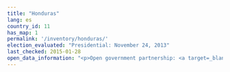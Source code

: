 ```yaml
---
title: "Honduras"
lang: es
country_id: 11
has_map: 1
permalink: '/inventory/honduras/'
election_evaluated: "Presidential: November 24, 2013"
last_checked: 2015-01-28
open_data_information: "<p>Open government partnership: <a target=_blank href=http://www.opengovpartnership.org/country/honduras>http://www.opengovpartnership.org/country/honduras</a><br>Transparency portal: <a target=_blank href=http://www.tse.hn/Transparencia/index.html>http://www.tse.hn/Transparencia/index.html</a><br>Contact -- Oficial de Información Pública del TSE <a target=_blank href=http://www.tse.hn/Transparencia/estructura/oficial_IP.html>http://www.tse.hn/Transparencia/estructura/oficial_IP.html</a></p>"
---
```


